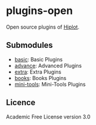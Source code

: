 # plugins-open

Open source plugins of [Hiplot](https://hiplot.com.cn).

## Submodules

- [basic](./basic): Basic Plugins
- [advance](./advance): Advanced Plugins
- [extra](./extra): Extra Plugins
- [books](./books): Books Plugins
- [mini-tools](./mini-tools):  Mini-Tools Plugins

## Licence

Academic Free License version 3.0

